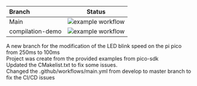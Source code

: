 
| Branch | Status |
| :------------ |:---------------:|
| Main      | ![example workflow](https://github.com/tharnath08/ECE6785Lab0/actions/workflows/main.yml/badge.svg) |
| compilation-demo      | ![example workflow](https://github.com/tharnath08/ECE6785Lab0/actions/workflows/main.yml/badge.svg?branch=compilation-demo)        |






A new branch for the modification of the LED blink speed on the pi pico from 250ms to 100ms \
Project was create from the provided examples from pico-sdk \
Updated the CMakelist.txt to fix some issues. \
Changed the .github/workflows/main.yml from develop to master branch to fix the CI/CD issues


